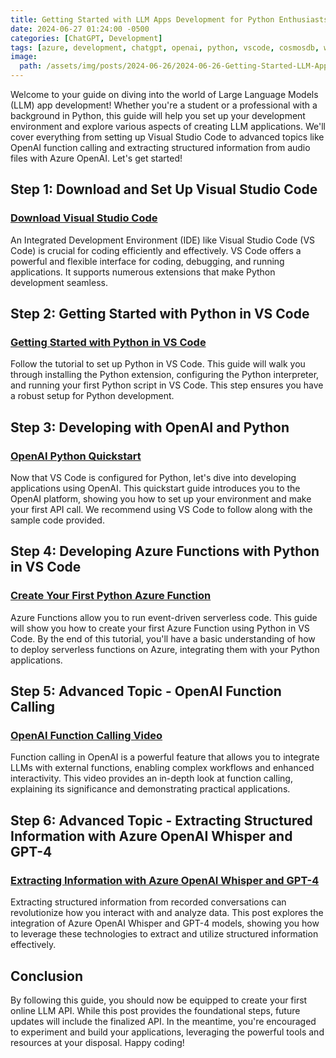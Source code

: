 ```yaml
---
title: Getting Started with LLM Apps Development for Python Enthusiasts
date: 2024-06-27 01:24:00 -0500
categories: [ChatGPT, Development]
tags: [azure, development, chatgpt, openai, python, vscode, cosmosdb, whisper, speech to text, azure functions]]
image:
  path: /assets/img/posts/2024-06-26/2024-06-26-Getting-Started-LLM-Apps-Development-Header.jpg
---
```


Welcome to your guide on diving into the world of Large Language Models (LLM) app development! Whether you're a student or a professional with a background in Python, this guide will help you set up your development environment and explore various aspects of creating LLM applications. We'll cover everything from setting up Visual Studio Code to advanced topics like OpenAI function calling and extracting structured information from audio files with Azure OpenAI. Let's get started!

## Step 1: Download and Set Up Visual Studio Code

### [Download Visual Studio Code](https://code.visualstudio.com/download)

An Integrated Development Environment (IDE) like Visual Studio Code (VS Code) is crucial for coding efficiently and effectively. VS Code offers a powerful and flexible interface for coding, debugging, and running applications. It supports numerous extensions that make Python development seamless.

## Step 2: Getting Started with Python in VS Code

### [Getting Started with Python in VS Code](https://code.visualstudio.com/docs/python/python-tutorial)

Follow the tutorial to set up Python in VS Code. This guide will walk you through installing the Python extension, configuring the Python interpreter, and running your first Python script in VS Code. This step ensures you have a robust setup for Python development.

## Step 3: Developing with OpenAI and Python

### [OpenAI Python Quickstart](https://platform.openai.com/docs/quickstart)

Now that VS Code is configured for Python, let's dive into developing applications using OpenAI. This quickstart guide introduces you to the OpenAI platform, showing you how to set up your environment and make your first API call. We recommend using VS Code to follow along with the sample code provided.

## Step 4: Developing Azure Functions with Python in VS Code

### [Create Your First Python Azure Function](https://learn.microsoft.com/en-us/azure/azure-functions/create-first-function-vs-code-python)

Azure Functions allow you to run event-driven serverless code. This guide will show you how to create your first Azure Function using Python in VS Code. By the end of this tutorial, you'll have a basic understanding of how to deploy serverless functions on Azure, integrating them with your Python applications.

## Step 5: Advanced Topic - OpenAI Function Calling

### [OpenAI Function Calling Video](https://warnov.com/@aoai-functions-calling-video)

Function calling in OpenAI is a powerful feature that allows you to integrate LLMs with external functions, enabling complex workflows and enhanced interactivity. This video provides an in-depth look at function calling, explaining its significance and demonstrating practical applications.

## Step 6: Advanced Topic - Extracting Structured Information with Azure OpenAI Whisper and GPT-4

### [Extracting Information with Azure OpenAI Whisper and GPT-4](http://warnov.com/@whisper-gpt-post)

Extracting structured information from recorded conversations can revolutionize how you interact with and analyze data. This post explores the integration of Azure OpenAI Whisper and GPT-4 models, showing you how to leverage these technologies to extract and utilize structured information effectively.

## Conclusion

By following this guide, you should now be equipped to create your first online LLM API. While this post provides the foundational steps, future updates will include the finalized API. In the meantime, you're encouraged to experiment and build your applications, leveraging the powerful tools and resources at your disposal. Happy coding!